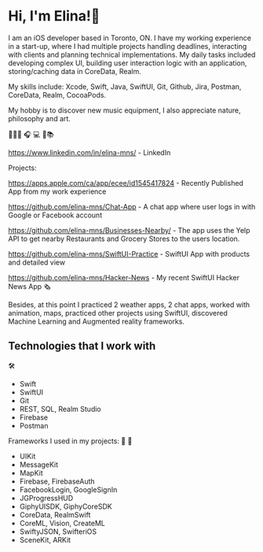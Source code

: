 # Hi, I'm Elina!👋

I am an iOS developer based in Toronto, ON. I have my working experience in a start-up, where I had multiple projects handling deadlines, interacting with clients and planning technical implementations. My daily tasks included developing complex UI, building user interaction logic with an application, storing/caching data in CoreData, Realm. 

My skills include: Xcode, Swift, Java, SwiftUI, Git, Github, Jira, Postman, CoreData, Realm, CocoaPods.

My hobby is to discover new music equipment, I also appreciate nature, philosophy and art. 

🥸🖐🏻 🎧 💻 📖📚  

<a href="https://www.linkedin.com/in/elina-mns/" target="_blank">https://www.linkedin.com/in/elina-mns/</a> - LinkedIn

Projects: 

<a href="https://apps.apple.com/ca/app/ecee/id1545417824" target="_blank">https://apps.apple.com/ca/app/ecee/id1545417824</a> - Recently Published App from my work experience

<a href="https://github.com/elina-mns/Chat-App" target="_blank">https://github.com/elina-mns/Chat-App</a> - A chat app where user logs in with Google or Facebook account

<a href="https://github.com/elina-mns/Businesses-Nearby" target="_blank">https://github.com/elina-mns/Businesses-Nearby/</a> - The app uses the Yelp API to get nearby Restaurants and Grocery Stores to the users location.

<a href="https://github.com/elina-mns/SwiftUI-Practice" target="_blank">https://github.com/elina-mns/SwiftUI-Practice</a> - SwiftUI App with products and detailed view

<a href="https://github.com/elina-mns/Hacker-News" target="_blank">https://github.com/elina-mns/Hacker-News</a>  - My recent SwiftUI Hacker News App 🗞 

Besides, at this point I practiced 2 weather apps, 2 chat apps, worked with animation, maps, practiced other projects using SwiftUI, discovered Machine Learning and Augmented reality frameworks. 

## Technologies that I work with

 🛠
* Swift
* SwiftUI 
* Git
* REST, SQL, Realm Studio
* Firebase
* Postman 

Frameworks I used in my projects: 📲 🔑

* UIKit
* MessageKit
* MapKit
* Firebase, FirebaseAuth
* FacebookLogin, GoogleSignIn 
* JGProgressHUD
* GiphyUISDK, GiphyCoreSDK
* CoreData, RealmSwift
* CoreML, Vision, CreateML 
* SwiftyJSON, SwifteriOS
* SceneKit, ARKit

